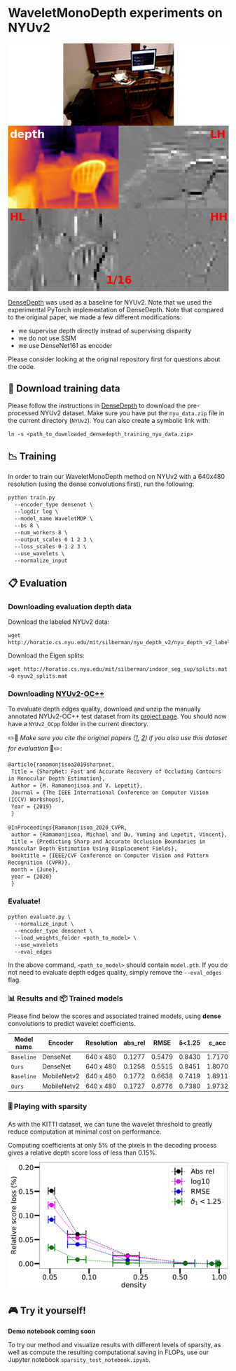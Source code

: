 # WaveletMonoDepth experiments on NYUv2

<p align="center">
<img src="../assets/combo_nyu.gif" alt="kitti gif" width="700" />
</p>

[DenseDepth](https://github.com/ialhashim/DenseDepth) was used as a baseline for NYUv2.
Note that we used the experimental PyTorch implementation of DenseDepth. Note that compared to the original paper, we 
made a few different modifications:

- we supervise depth directly instead of supervising disparity
- we do not use SSIM
- we use DenseNet161 as encoder

Please consider looking at the original repository first for questions about the code.

## 💾 Download training data 
Please follow the instructions in [DenseDepth](https://github.com/ialhashim/DenseDepth) to download the pre-processed
NYUv2 dataset. Make sure you have put the `nyu_data.zip` file in the current directory (`NYUv2`). You can also create a 
symbolic link with:

```
ln -s <path_to_downloaded_densedepth_training_nyu_data.zip> 
```

## 📉 Training

In order to train our WaveletMonoDepth method on NYUv2 with a 640x480 resolution (using the dense convolutions first), 
run the following: 

```
python train.py
  --encoder_type densenet \
  --logdir log \
  --model_name WaveletMDP \
  --bs 8 \
  --num_workers 8 \
  --output_scales 0 1 2 3 \  
  --loss_scales 0 1 2 3 \  
  --use_wavelets \
  --normalize_input
```

## 📋 Evaluation

### Downloading evaluation depth data
Download the labeled NYUv2 data:
```
wget http://horatio.cs.nyu.edu/mit/silberman/nyu_depth_v2/nyu_depth_v2_labeled.mat
```

Download the Eigen splits:
```
wget http://horatio.cs.nyu.edu/mit/silberman/indoor_seg_sup/splits.mat -O nyuv2_splits.mat
```

### Downloading [NYUv2-OC++](https://michaelramamonjisoa.github.io/projects/DisplacementFields)

To evaluate depth edges quality, download and unzip the manually annotated NYUv2-OC++ test dataset from its 
[project page](https://michaelramamonjisoa.github.io/projects/DisplacementFields). You should now have a `NYUv2_OCpp` 
folder in the current directory. 

✏️📄 *Make sure you cite the original papers 
([1](https://michaelramamonjisoa.github.io/projects/SharpNet),
[2](https://michaelramamonjisoa.github.io/projects/DisplacementFields)) 
if you also use this dataset for evaluation* 📄✏️:

``` 
@article{ramamonjisoa2019sharpnet, 
 Title = {SharpNet: Fast and Accurate Recovery of Occluding Contours in Monocular Depth Estimation}, 
 Author = {M. Ramamonjisoa and V. Lepetit}, 
 Journal = {The IEEE International Conference on Computer Vision (ICCV) Workshops}, 
 Year = {2019}
 } 
 
@InProceedings{Ramamonjisoa_2020_CVPR, 
 author = {Ramamonjisoa, Michael and Du, Yuming and Lepetit, Vincent}, 
 title = {Predicting Sharp and Accurate Occlusion Boundaries in Monocular Depth Estimation Using Displacement Fields}, 
 booktitle = {IEEE/CVF Conference on Computer Vision and Pattern Recognition (CVPR)},
 month = {June},
 year = {2020}
 }
```

### Evaluate!

```
python evaluate.py \
  --normalize_input \
  --encoder_type densenet \
  --load_weights_folder <path_to_model> \  
  --use_wavelets
  --eval_edges
```

In the above command, `<path_to_model>` should contain `model.pth`. If you do not need to evaluate depth edges quality, 
simply remove the `--eval_edges` flag.

### 📊 Results and 📦 Trained models

Please find below the scores and associated trained models, using **dense** convolutions to predict wavelet 
coefficients.

| Model name | Encoder | Resolution | abs_rel | RMSE | δ<1.25 | ε_acc | Weights | Eigen Predictions |
| ---------- | ---------- | ---------- | ---------- | ----- | ----- | ----- | ----- | ------ |
| `Baseline` | DenseNet | 640 x 480 | 0.1277 | 0.5479 | 0.8430 | 1.7170 | [Download](https://guthib.com/) | [Download](https://guthib.com/) | 
| `Ours` | DenseNet | 640 x 480 | 0.1258 | 0.5515 | 0.8451 | 1.8070 | [Download](https://guthib.com/) | [Download](https://guthib.com/) |
| `Baseline` | MobileNetv2 | 640 x 480 | 0.1772 | 0.6638 | 0.7419 | 1.8911 | [Download](https://guthib.com/) | [Download](https://guthib.com/) | 
| `Ours` | MobileNetv2 | 640 x 480 | 0.1727 | 0.6776 | 0.7380 | 1.9732 | [Download](https://guthib.com/) | [Download](https://guthib.com/) |

### 🎚 Playing with sparsity

As with the KITTI dataset, we can tune the wavelet threshold to greatly reduce computation at minimal cost on 
performance.

Computing coefficients at only 5% of the pixels in the decoding process gives a relative depth score loss of less than 
0.15%. 

<p align="center">
  <img src="../assets/relative_score_loss_nyu.png" alt="scores nyu" width="500" />
</p>

## 🎮 Try it yourself!

**Demo notebook coming soon**

To try our method and visualize results with different levels of sparsity, as well as compute the resulting 
computational saving in FLOPs, use our Jupyter notebook `sparsity_test_notebook.ipynb`.